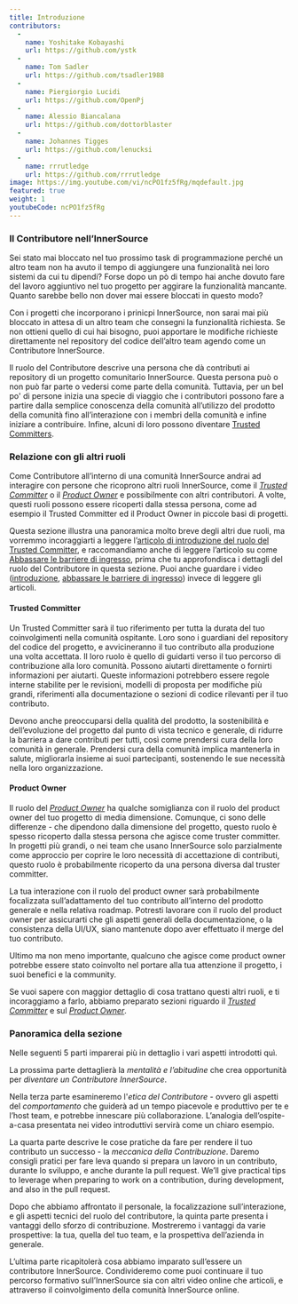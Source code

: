 ```yaml
---
title: Introduzione
contributors:
  - 
    name: Yoshitake Kobayashi
    url: https://github.com/ystk
  - 
    name: Tom Sadler
    url: https://github.com/tsadler1988
  - 
    name: Piergiorgio Lucidi
    url: https://github.com/OpenPj
  - 
    name: Alessio Biancalana
    url: https://github.com/dottorblaster
  - 
    name: Johannes Tigges
    url: https://github.com/lenucksi
  - 
    name: rrrutledge
    url: https://github.com/rrrutledge
image: https://img.youtube.com/vi/ncPO1fz5fRg/mqdefault.jpg
featured: true
weight: 1
youtubeCode: ncPO1fz5fRg
---
```


<div class="sect2">
<h3 id="_il_contributore_nellinnersource">Il Contributore nell&#8217;InnerSource</h3>
<div class="paragraph">
<p>Sei stato mai bloccato nel tuo prossimo task di programmazione perché un altro team non ha avuto il tempo di aggiungere una funzionalità nei loro sistemi da cui tu dipendi?
Forse dopo un pò di tempo hai anche dovuto fare del lavoro aggiuntivo nel tuo progetto per aggirare la funzionalità mancante.
Quanto sarebbe bello non dover mai essere bloccati in questo modo?</p>
</div>
<div class="paragraph">
<p>Con i progetti che incorporano i prinicpi InnerSource, non sarai mai più bloccato in attesa di un altro team che consegni la funzionalità richiesta.
Se non ottieni quello di cui hai bisogno, puoi apportare le modifiche richieste direttamente nel repository del codice dell&#8217;altro team agendo come un Contributore InnerSource.</p>
</div>
<div class="paragraph">
<p>Il ruolo del Contributore descrive una persona che dà contributi ai repository di un progetto comunitario InnerSource.
Questa persona può o non può far parte o vedersi come parte della comunità.
Tuttavia, per un bel po' di persone inizia una specie di viaggio che i contributori possono fare a partire dalla semplice conoscenza della comunità all&#8217;utilizzo del prodotto della comunità fino all&#8217;interazione con i membri della comunità e infine iniziare a contribuire.
Infine, alcuni di loro possono diventare <a href="https://innersourcecommons.org/learn/learning-path/trusted-committer">Trusted Committers</a>.</p>
</div>
</div>
<div class="sect2">
<h3 id="_relazione_con_gli_altri_ruoli">Relazione con gli altri ruoli</h3>
<div class="paragraph">
<p>Come Contributore all&#8217;interno di una comunità InnerSource andrai ad interagire con persone che ricoprono altri ruoli InnerSource, come il <a href="https://innersourcecommons.org/learn/learning-path/trusted-committer"><em>Trusted Committer</em></a> o il <a href="https://innersourcecommons.org/learn/learning-path/product-owner"><em>Product Owner</em></a> e possibilmente con altri contributori.
A volte, questi ruoli possono essere ricoperti dalla stessa persona, come ad esempio il Trusted Committer ed il Product Owner in piccole basi di progetti.</p>
</div>
<div class="paragraph">
<p>Questa sezione illustra una panoramica molto breve degli altri due ruoli, ma vorremmo incoraggiarti a leggere l&#8217;<a href="https://innersourcecommons.org/it/learn/learning-path/trusted-committer/01/">articolo di introduzione del ruolo del Trusted Committer</a>, e raccomandiamo anche di leggere l&#8217;articolo su come <a href="https://innersourcecommons.org/learn/learning-path/trusted-committer/05/">Abbassare le barriere di ingresso</a>, prima che tu approfondisca i dettagli del ruolo del Contributore in questa sezione.
Puoi anche guardare i video (<a href="https://innersourcecommons.org/it/learn/learning-path/trusted-committer/01/">introduzione</a>, <a href="https://innersourcecommons.org/learn/learning-path/trusted-committer/05/">abbassare le barriere di ingresso</a>) invece di leggere gli articoli.</p>
</div>
<div class="sect3">
<h4 id="_trusted_committer">Trusted Committer</h4>
<div class="paragraph">
<p>Un Trusted Committer sarà il tuo riferimento per tutta la durata del tuo coinvolgimenti nella comunità ospitante.
Loro sono i guardiani del repository del codice del progetto, e avvicineranno il tuo contributo alla produzione una volta accettata.
Il loro ruolo è quello di guidarti verso il tuo percorso di contribuzione alla loro comunità. Possono aiutarti direttamente o fornirti informazioni per aiutarti. Queste informazioni potrebbero essere regole interne stabilite per le revisioni, modelli di proposta per modifiche più grandi, riferimenti alla documentazione o sezioni di codice rilevanti per il tuo contributo.</p>
</div>
<div class="paragraph">
<p>Devono anche preoccuparsi della qualità del prodotto, la sostenibilità e dell&#8217;evoluzione del progetto dal punto di vista tecnico e generale, di ridurre la barriera a dare contributi per tutti, così come prendersi cura della loro comunità in generale.
Prendersi cura della comunità implica mantenerla in salute, migliorarla insieme ai suoi partecipanti, sostenendo le sue necessità nella loro organizzazione.</p>
</div>
</div>
<div class="sect3">
<h4 id="_product_owner">Product Owner</h4>
<div class="paragraph">
<p>Il ruolo del <a href="https://innersourcecommons.org/learn/learning-path/product-owner"><em>Product Owner</em></a> ha qualche somiglianza con il ruolo del product owner del tuo progetto di media dimensione.
Comunque, ci sono delle differenze - che dipendono dalla dimensione del progetto, questo ruolo è spesso ricoperto dalla stessa persona che agisce come truster committer.
In progetti più grandi, o nei team che usano InnerSource solo parzialmente come approccio per coprire le loro necessità di accettazione di contributi, questo ruolo è probabilmente ricoperto da una persona diversa dal truster committer.</p>
</div>
<div class="paragraph">
<p>La tua interazione con il ruolo del product owner sarà probabilmente focalizzata sull&#8217;adattamento del tuo contributo all&#8217;interno del prodotto generale e nella relativa roadmap.
Potresti lavorare con il ruolo del product owner per assicurarti che gli aspetti generali della documentazione, o la consistenza della UI/UX, siano mantenute dopo aver effettuato il merge del tuo contributo.</p>
</div>
<div class="paragraph">
<p>Ultimo ma non meno importante, qualcuno che agisce come product owner potrebbe essere stato coinvolto nel portare alla tua attenzione il progetto, i suoi benefici e la community.</p>
</div>
<div class="paragraph">
<p>Se vuoi sapere con maggior dettaglio di cosa trattano questi altri ruoli, e ti incoraggiamo a farlo, abbiamo preparato sezioni riguardo il <a href="https://innersourcecommons.org/learn/learning-path/trusted-committer"><em>Trusted Committer</em></a> e sul <a href="https://innersourcecommons.org/learn/learning-path/product-owner"><em>Product Owner</em></a>.</p>
</div>
</div>
</div>
<div class="sect2">
<h3 id="_panoramica_della_sezione">Panoramica della sezione</h3>
<div class="paragraph">
<p>Nelle seguenti 5 parti imparerai più in dettaglio i vari aspetti introdotti quì.</p>
</div>
<div class="paragraph">
<p>La prossima parte dettaglierà la <em>mentalità e l&#8217;abitudine</em> che crea opportunità per <em>diventare un Contributore InnerSource</em>.</p>
</div>
<div class="paragraph">
<p>Nella terza parte esamineremo l'<em>etica del Contributore</em> - ovvero gli aspetti del <em>comportamento</em> che guiderà ad un tempo piacevole e produttivo per te e l&#8217;host team, e potrebbe innescare più collaborazione.
L&#8217;analogia dell&#8217;ospite-a-casa presentata nei video introduttivi servirà come un chiaro esempio.</p>
</div>
<div class="paragraph">
<p>La quarta parte descrive le cose pratiche da fare per rendere il tuo contributo un successo - la <em>meccanica della Contribuzione</em>.
Daremo consigli pratici per fare leva quando si prepara un lavoro in un contributo, durante lo sviluppo, e anche durante la pull request.
We&#8217;ll give practical tips to leverage when preparing to work on a contribution, during development, and also in the pull request.</p>
</div>
<div class="paragraph">
<p>Dopo che abbiamo affrontato il personale, la focalizzazione sull&#8217;interazione, e gli aspetti tecnici del ruolo del contributore, la quinta parte presenta i vantaggi dello sforzo di contribuzione.
Mostreremo i vantaggi da varie prospettive: la tua, quella del tuo team, e la prospettiva dell&#8217;azienda in generale.</p>
</div>
<div class="paragraph">
<p>L&#8217;ultima parte ricapitolerà cosa abbiamo imparato sull&#8217;essere un contributore InnerSource.
Condivideremo come puoi continuare il tuo percorso formativo sull&#8217;InnerSource sia con altri video online che articoli, e attraverso il coinvolgimento della comunità InnerSource online.</p>
</div>
</div>
<!--- This file autogenerated from https://github.com/InnerSourceCommons/InnerSourceLearningPath/blob/main/scripts -->